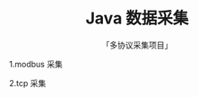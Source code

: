 
<h1 align="center"> Java 数据采集</h1>

<div align="center">
    「多协议采集项目」
</div>

<div>
    <ul>1.modbus 采集</ul>
    <ul>2.tcp 采集</ul>
</div>





